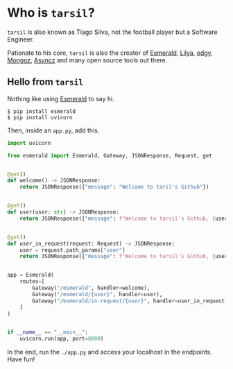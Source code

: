 # Who is `tarsil`?

`tarsil` is also known as Tiago Silva, not the football player but a Software Engineer.

Pationate to his core, `tarsil` is also the creator of [Esmerald][esmerald], [Lilya][lilya],
[edgy][edgy], [Mongoz][mongoz], [Asyncz][asyncz] and many open source tools out there.

## Hello from `tarsil`

Nothing like using [Esmerald][esmerald] to say hi.

```shell
$ pip install esmerald
$ pip install uvicorn
```

Then, inside an `app.py`, add this.

```python
import uvicorn

from esmerald import Esmerald, Gateway, JSONResponse, Request, get


@get()
def welcome() -> JSONResponse:
    return JSONResponse({"message": "Welcome to taril's Github"})


@get()
def user(user: str) -> JSONResponse:
    return JSONResponse({"message": f"Welcome to tarsil's Github, {user}"})


@get()
def user_in_request(request: Request) -> JSONResponse:
    user = request.path_params["user"]
    return JSONResponse({"message": f"Welcome to tarsil's Github, {user}"})


app = Esmerald(
    routes=[
        Gateway("/esmerald", handler=welcome),
        Gateway("/esmerald/{user}", handler=user),
        Gateway("/esmerald/in-request/{user}", handler=user_in_request),
    ]
)


if __name__ == "__main__":
    uvicorn.run(app, port=8000)
```

In the end, run the `./app.py` and access your localhost in the endpoints. Have fun!

[esmerald]: https://esmerald.dev
[lilya]: https://lilya.dev
[edgy]: https://edgy.dymmond.com
[mongoz]: https://mongoz.dymmond.com
[asyncz]: https://asyncz.dymmond.com
